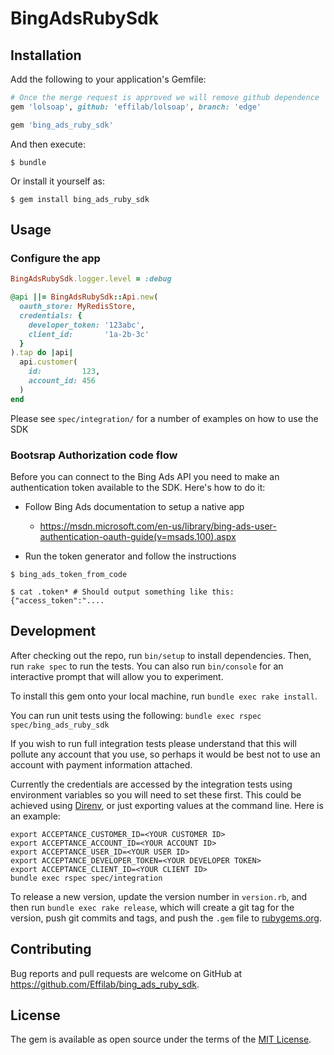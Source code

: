# BingAdsRubySdk

## Installation

Add the following to your application's Gemfile:

```ruby
# Once the merge request is approved we will remove github dependence
gem 'lolsoap', github: 'effilab/lolsoap', branch: 'edge'

gem 'bing_ads_ruby_sdk'
```

And then execute:

    $ bundle

Or install it yourself as:

    $ gem install bing_ads_ruby_sdk

## Usage
### Configure the app
```ruby
BingAdsRubySdk.logger.level = :debug

@api ||= BingAdsRubySdk::Api.new(
  oauth_store: MyRedisStore,
  credentials: {
    developer_token: '123abc',
    client_id:       '1a-2b-3c'
  }
).tap do |api|
  api.customer(
    id:         123,
    account_id: 456
  )
end
```

Please see `spec/integration/` for a number of examples on how to use the SDK

### Bootsrap Authorization code flow
Before you can connect to the Bing Ads API you need to make an authentication 
token available to the SDK. Here's how to do it: 

* Follow Bing Ads documentation to setup a native app
  * https://msdn.microsoft.com/en-us/library/bing-ads-user-authentication-oauth-guide(v=msads.100).aspx
  
* Run the token generator and follow the instructions

```
$ bing_ads_token_from_code

$ cat .token* # Should output something like this: {"access_token":"....
```

## Development

After checking out the repo, run `bin/setup` to install dependencies. Then, run `rake spec` to run the tests. You can also run `bin/console` for an interactive prompt that will allow you to experiment.

To install this gem onto your local machine, run `bundle exec rake install`.

You can run unit tests using the following: `bundle exec rspec spec/bing_ads_ruby_sdk` 

If you wish to run full integration tests please understand that this will pollute
any account that you use, so perhaps it would be best not to use an account with 
payment information attached.

Currently the credentials are accessed by the integration tests using environment
variables so you will need to set these first. This could be achieved using 
[Direnv](https://direnv.net/), or just exporting values at the command line.
Here is an example:
```
export ACCEPTANCE_CUSTOMER_ID=<YOUR CUSTOMER ID>
export ACCEPTANCE_ACCOUNT_ID=<YOUR ACCOUNT ID>
export ACCEPTANCE_USER_ID=<YOUR USER ID>
export ACCEPTANCE_DEVELOPER_TOKEN=<YOUR DEVELOPER TOKEN>
export ACCEPTANCE_CLIENT_ID=<YOUR CLIENT ID>
bundle exec rspec spec/integration
``` 

To release a new version, update the version number in `version.rb`, and then run 
`bundle exec rake release`, which will create a git tag for the version, push git 
commits and tags, and push the `.gem` file to [rubygems.org](https://rubygems.org).

## Contributing

Bug reports and pull requests are welcome on GitHub at https://github.com/Effilab/bing_ads_ruby_sdk.

## License

The gem is available as open source under the terms of the [MIT License](http://opensource.org/licenses/MIT).
